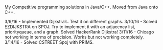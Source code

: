 My Competitive programming solutions in Java/C++. Moved from Java onto C++.


3/9/16 - Implemented Dijkstra’s. Test it on different graphs. 
3/10/16 - Solved EZDIJKSTRA on SPOJ. Try to implement it with an adjacency list,  priorityqueue, and a graph. Solved HackerRank Dijkstra!
3/11/16 - Chicago not working in terms of precision. Works but not working completely.
3/14/16 - Solved CSTREET Spoj with PRIMS.

